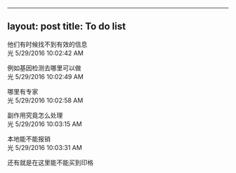 
---
layout: post
title: To do list
---

<!--StartFragment -->

他们有时候找不到有效的信息<br />
光 5/29/2016 10:02:42 AM

例如基因检测去哪里可以做<br />
光 5/29/2016 10:02:49 AM

哪里有专家<br />
光 5/29/2016 10:02:58 AM

副作用究竟怎么处理<br />
光 5/29/2016 10:03:15 AM

本地能不能报销<br />
光 5/29/2016 10:03:31 AM

还有就是在这里能不能买到印格

